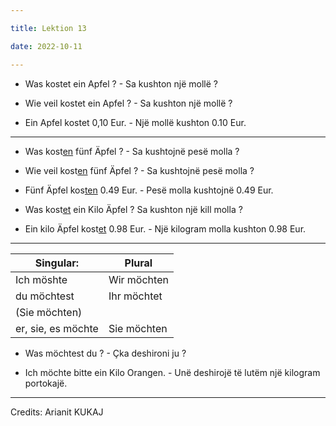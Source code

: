 ```yaml
---

title: Lektion 13

date: 2022-10-11

---
```


- Was kostet ein Apfel ? - Sa kushton një mollë ?

- Wie veil kostet ein Apfel ? - Sa kushton një mollë ?

- Ein Apfel kostet 0,10 Eur. - Një mollë kushton 0.10 Eur.

- ---

- Was kost<u>en</u> fünf Äpfel ?  - Sa kushtojnë pesë molla ?

- Wie veil kost<u>en</u> fünf Äpfel ? - Sa kushtojnë pesë molla ?

- Fünf Äpfel kos<u>ten</u> 0.49 Eur. - Pesë molla kushtojnë 0.49 Eur.

- Was kost<u>et</u> ein Kilo Äpfel ? Sa kushton një kill molla ?

- Ein kilo Äpfel kost<u>et</u> 0.98 Eur. - Një kilogram molla kushton 0.98 Eur.

- ---

| Singular:          | Plural      |
| ------------------ | ----------- |
| Ich möshte         | Wir möchten |
| du möchtest        | Ihr möchtet |
| (Sie möchten)      |             |
| er, sie, es möchte | Sie möchten |

- Was möchtest du ? - Çka deshironi ju ?

- Ich möchte bitte ein Kilo Orangen. - Unë deshirojë të lutëm një kilogram portokajë.

---

Credits: Arianit KUKAJ

